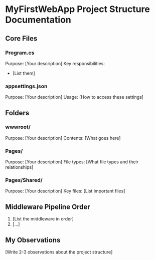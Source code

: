 # MyFirstWebApp Project Structure Documentation

## Core Files

### Program.cs
Purpose: [Your description]
Key responsibilities:
- [List them]

### appsettings.json
Purpose: [Your description]
Usage: [How to access these settings]

## Folders

### wwwroot/
Purpose: [Your description]
Contents: [What goes here]

### Pages/
Purpose: [Your description]
File types: [What file types and their relationships]

### Pages/Shared/
Purpose: [Your description]
Key files: [List important files]

## Middleware Pipeline Order
1. [List the middleware in order]
2. [...]

## My Observations
[Write 2-3 observations about the project structure]